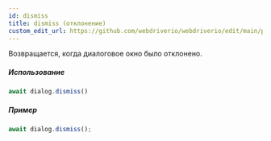 ```yaml
---
id: dismiss
title: dismiss (отклонение)
custom_edit_url: https://github.com/webdriverio/webdriverio/edit/main/packages/webdriverio/src/commands/dialog/dismiss.ts
---
```


Возвращается, когда диалоговое окно было отклонено.

##### Использование

```js
await dialog.dismiss()
```

##### Пример

```js title="dialogDismiss.js"
await dialog.dismiss();
```